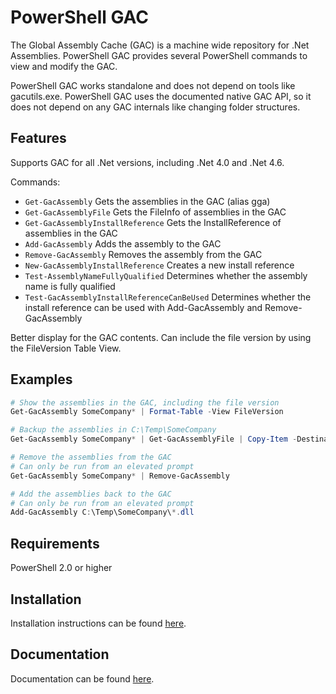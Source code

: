 # PowerShell GAC

The Global Assembly Cache (GAC) is a machine wide repository for .Net Assemblies. PowerShell GAC provides several PowerShell commands to view and modify the GAC.

PowerShell GAC works standalone and does not depend on tools like gacutils.exe. PowerShell GAC uses the documented native GAC API, so it does not depend on any GAC internals like changing folder structures.

## Features

Supports GAC for all .Net versions, including .Net 4.0 and .Net 4.6.

Commands:
* `Get-GacAssembly` Gets the assemblies in the GAC (alias gga)
* `Get-GacAssemblyFile` Gets the FileInfo of assemblies in the GAC
* `Get-GacAssemblyInstallReference` Gets the InstallReference of assemblies in the GAC
* `Add-GacAssembly` Adds the assembly to the GAC
* `Remove-GacAssembly` Removes the assembly from the GAC
* `New-GacAssemblyInstallReference` Creates a new install reference
* `Test-AssemblyNameFullyQualified` Determines whether the assembly name is fully qualified
* `Test-GacAssemblyInstallReferenceCanBeUsed` Determines whether the install reference can be used with Add-GacAssembly and Remove-GacAssembly

Better display for the GAC contents. Can include the file version by using the FileVersion Table View.

## Examples

```powershell
# Show the assemblies in the GAC, including the file version
Get-GacAssembly SomeCompany* | Format-Table -View FileVersion

# Backup the assemblies in C:\Temp\SomeCompany
Get-GacAssembly SomeCompany* | Get-GacAssemblyFile | Copy-Item -Destination C:\Temp\SomeCompany

# Remove the assemblies from the GAC
# Can only be run from an elevated prompt
Get-GacAssembly SomeCompany* | Remove-GacAssembly

# Add the assemblies back to the GAC
# Can only be run from an elevated prompt
Add-GacAssembly C:\Temp\SomeCompany\*.dll
```

## Requirements

PowerShell 2.0 or higher

## Installation

Installation instructions can be found [here](INSTALL.md).

## Documentation

Documentation can be found [here](DOCUMENTATION.md).

